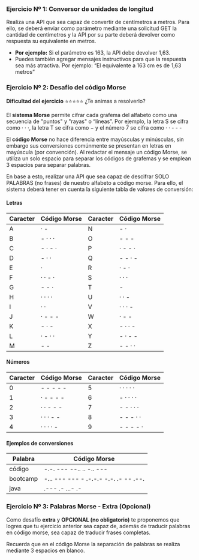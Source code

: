 ### Ejercicio Nº 1: Conversor de unidades de longitud

Realiza una API que sea capaz de convertir de centímetros a metros. Para ello, se deberá enviar como parámetro mediante una solicitud GET la cantidad de centímetros y la API por su parte deberá devolver como respuesta su equivalente en metros.

- **Por ejemplo:** Si el parámetro es 163, la API debe devolver 1,63.
- Puedes también agregar mensajes instructivos para que la respuesta sea más atractiva. Por ejemplo: “El equivalente a 163 cm es de 1,63 metros”

### Ejercicio Nº 2: Desafío del código Morse

**Dificultad del ejercicio** ⭐⭐⭐⭐⭐ ¿Te animas a resolverlo?

El **sistema Morse** permite cifrar cada grafema del alfabeto como una secuencia de "puntos" y "rayas" o “líneas”. Por ejemplo, la letra S se cifra como · · ·, la letra T se cifra como − y el número 7 se cifra como · · - - -

El **código Morse** no hace diferencia entre mayúsculas y minúsculas, sin embargo sus conversiones comúnmente se presentan en letras en mayúscula (por convención). Al redactar el mensaje un código Morse, se utiliza un solo espacio para separar los códigos de grafemas y se emplean 3 espacios para separar palabras.

En base a esto, realizar una API que sea capaz de descifrar SOLO PALABRAS (no frases) de nuestro alfabeto a código morse. Para ello, el sistema deberá tener en cuenta la siguiente tabla de valores de conversión:

#### Letras

| Caracter | Código Morse | Caracter | Código Morse |
| -------- | ------------ | -------- | ------------ |
| A        | · -          | N        | - ·          |
| B        | - · · ·      | O        | - - -        |
| C        | - · - ·      | P        | · - - ·      |
| D        | - · ·        | Q        | - - · -      |
| E        | ·            | R        | · - ·        |
| F        | · · - ·      | S        | · · ·        |
| G        | - - ·        | T        | -            |
| H        | · · · ·      | U        | · · -        |
| I        | · ·          | V        | · · · -      |
| J        | · - - -      | W        | · - -        |
| K        | - · -        | X        | - · · -      |
| L        | · - · ·      | Y        | - · - -      |
| M        | - -          | Z        | - - · ·      |

#### Números

| Caracter | Código Morse | Caracter | Código Morse |
| -------- | ------------ | -------- | ------------ |
| 0        | - - - - -    | 5        | · · · · ·    |
| 1        | · - - - -    | 6        | - · · · ·    |
| 2        | · · - - -    | 7        | - - · · ·    |
| 3        | · · · - -    | 8        | - - - · ·    |
| 4        | · · · · -    | 9        | - - - - ·    |

#### Ejemplos de conversiones

| Palabra  | Código Morse                          |
| -------- | ------------------------------------- |
| código   | -.-. --- --.. .. -.. ---              |
| bootcamp | -... --- --- - .-.-.- -.-. .- -- .--. |
| java     | .--- .- ...- .-                       |

### Ejercicio Nº 3: Palabras Morse - **Extra (Opcional)**

Como desafío **extra** y **OPCIONAL (no obligatorio)** te proponemos que logres que tu ejercicio anterior sea capaz de, además de traducir palabras en código morse, sea capaz de traducir frases completas.

Recuerda que en el código Morse la separación de palabras se realiza mediante 3 espacios en blanco.
